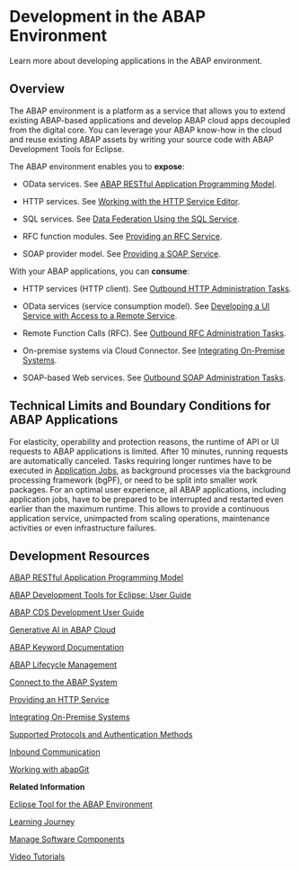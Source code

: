 <!-- loio31367ef6c3e947059e0d7c1cbfcaae93 -->

# Development in the ABAP Environment

Learn more about developing applications in the ABAP environment.



## Overview

The ABAP environment is a platform as a service that allows you to extend existing ABAP-based applications and develop ABAP cloud apps decoupled from the digital core. You can leverage your ABAP know-how in the cloud and reuse existing ABAP assets by writing your source code with ABAP Development Tools for Eclipse.

The ABAP environment enables you to **expose**:

-   OData services. See [ABAP RESTful Application Programming Model](https://help.sap.com/docs/abap-cloud/abap-rap/abap-restful-application-programming-model?version=sap_btp).

-   HTTP services. See [Working with the HTTP Service Editor](https://help.sap.com/viewer/5371047f1273405bb46725a417f95433/Cloud/en-US/494a02697388437aa71067dd95b2c561.html).
-   SQL services. See [Data Federation Using the SQL Service](https://help.sap.com/docs/abap-cloud/abap-integration-connectivity/data-federation).
-   RFC function modules. See [Providing an RFC Service](https://help.sap.com/docs/abap-cloud/abap-integration-connectivity/provide-rfc-service).
-   SOAP provider model. See [Providing a SOAP Service](https://help.sap.com/docs/abap-cloud/abap-integration-connectivity/provide-soap-service).


With your ABAP applications, you can **consume**:

-   HTTP services \(HTTP client\). See [Outbound HTTP Administration Tasks](https://help.sap.com/docs/abap-cloud/abap-integration-connectivity/outbound-http-administration-tasks).

-   OData services \(service consumption model\). See [Developing a UI Service with Access to a Remote Service](https://help.sap.com/docs/abap-cloud/abap-rap/developing-ui-service-with-access-to-remote-service?version=sap_btp).
-   Remote Function Calls \(RFC\). See [Outbound RFC Administration Tasks](https://help.sap.com/docs/abap-cloud/abap-integration-connectivity/outbound-rfc-administration-tasks).
-   On-premise systems via Cloud Connector. See [Integrating On-Premise Systems](integrating-on-premise-systems-c95327f.md).
-   SOAP-based Web services. See [Outbound SOAP Administration Tasks](https://help.sap.com/docs/abap-cloud/abap-integration-connectivity/outbound-soap-administration-tasks).



<a name="loio31367ef6c3e947059e0d7c1cbfcaae93__section_qml_szm_j1c"/>

## Technical Limits and Boundary Conditions for ABAP Applications

For elasticity, operability and protection reasons, the runtime of API or UI requests to ABAP applications is limited. After 10 minutes, running requests are automatically canceled. Tasks requiring longer runtimes have to be executed in [Application Jobs](https://help.sap.com/docs/btp/sap-business-technology-platform/application-jobs-2), as background processes via the background processing framework \(bgPF\), or need to be split into smaller work packages. For an optimal user experience, all ABAP applications, including application jobs, have to be prepared to be interrupted and restarted even earlier than the maximum runtime. This allows to provide a continuous application service, unimpacted from scaling operations, maintenance activities or even infrastructure failures.



<a name="loio31367ef6c3e947059e0d7c1cbfcaae93__section_qlm_pls_n2b"/>

## Development Resources

[ABAP RESTful Application Programming Model](https://help.sap.com/docs/abap-cloud/abap-rap/abap-restful-application-programming-model?version=sap_btp)

[ABAP Development Tools for Eclipse: User Guide](https://help.sap.com/docs/abap-cloud/abap-development-tools-user-guide/about-abap-development-tools-user-guide?version=sap_btp)

[ABAP CDS Development User Guide](https://help.sap.com/docs/abap-cloud/abap-cds-tools-user-guide/about-abap-cds-development-tools-user-guide?version=sap_btp)

[Generative AI in ABAP Cloud](https://help.sap.com/docs/abap-ai/generative-ai-in-abap-cloud/generative-ai-in-abap-cloud?locale=en-US)

[ABAP Keyword Documentation](abap-keyword-documentation-1632c79.md)

[ABAP Lifecycle Management](abap-lifecycle-management-5c7b17d.md)

[Connect to the ABAP System](connect-to-the-abap-system-7379dbd.md)

[Providing an HTTP Service](https://help.sap.com/docs/abap-cloud/abap-integration-connectivity/provide-http-service)

[Integrating On-Premise Systems](integrating-on-premise-systems-c95327f.md)

[Supported Protocols and Authentication Methods](https://help.sap.com/docs/abap-cloud/abap-integration-connectivity/supported-protocols-and-authentication-methods)

[Inbound Communication](https://help.sap.com/docs/abap-cloud/abap-integration-connectivity/inbound-communication-4a091c967fd44ab7ba7d9c4429979b1e)

[Working with abapGit](working-with-abapgit-d62ed9d.md)

**Related Information**  


[Eclipse Tool for the ABAP Environment](https://help.sap.com/viewer/65de2977205c403bbc107264b8eccf4b/Cloud/en-US/54dd7126d5b74efeb7a21f6b0bfe5f1a.html)

[Learning Journey](https://help.sap.com/doc/221f8f84afef43d29ad37ef2af0c4adf/HP_2.0/en-US/49047e7668844d419ccee567923a475e.html)

[Manage Software Components](../50-administration-and-ops/manage-software-components-3dcf76a.md "You can use this app to create, display, clone, delete and configurate software components in your ABAP environment landscape. Moreover, you can pull (import) changes from the central software component into other instances.")

[Video Tutorials](https://www.youtube.com/playlist?list=PLkzo92owKnVxWqJSoFLGe1VRkzOs4Ucdr)

